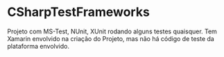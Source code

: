 # CSharpTestFrameworks
Projeto com MS-Test, NUnit, XUnit rodando alguns testes quaisquer. Tem Xamarin envolvido na criação do Projeto, mas não há código de teste da plataforma envolvido.
